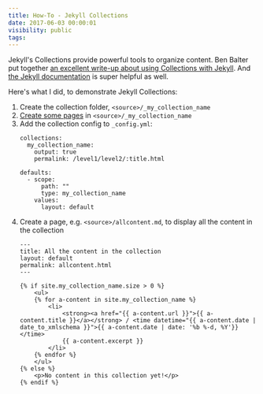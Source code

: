 ```yaml
---
title: How-To - Jekyll Collections
date: 2017-06-03 00:00:01
visibility: public
tags:
---
```


Jekyll's Collections provide powerful tools to organize content. Ben Balter put together [an excellent write-up about using Collections with Jekyll](http://ben.balter.com/2015/02/20/jekyll-collections/). And [the Jekyll documentation](https://jekyllrb.com/docs/collections/) is super helpful as well.

<!--more-->
Here's what I did, to demonstrate Jekyll Collections:

1. Create the collection folder, `<source>/_my_collection_name`
2. [Create some pages](https://jekyllrb.com/docs/pages/) in `<source>/_my_collection_name`
3. Add the collection config to `_config.yml`:
    ```
    collections:
      my_collection_name:
        output: true
        permalink: /level1/level2/:title.html

    defaults:
      - scope:
          path: ""
          type: my_collection_name
        values:
          layout: default
    ```
4. Create a page, e.g. `<source>/allcontent.md`, to display all the content in the collection
    ```
    ---
    title: All the content in the collection
    layout: default
    permalink: allcontent.html
    ---

    {% if site.my_collection_name.size > 0 %}
        <ul>
        {% for a-content in site.my_collection_name %}
            <li>
                <strong><a href="{{ a-content.url }}">{{ a-content.title }}</a></strong> / <time datetime="{{ a-content.date | date_to_xmlschema }}">{{ a-content.date | date: '%b %-d, %Y'}}</time>
                {{ a-content.excerpt }}
            </li>
        {% endfor %}
        </ul>
    {% else %}
        <p>No content in this collection yet!</p>
    {% endif %}
    ```
